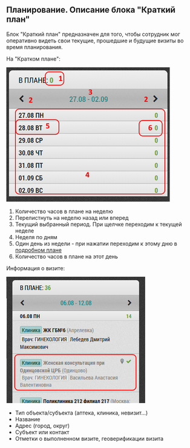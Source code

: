 ## Планирование. Описание блока "Краткий план"

Блок "Краткий план" предназначен для того, чтобы сотрудник мог оперативно видеть свои текущие, прошедшие и будущие визиты во время планирования.

На "Кратком плане":

![](../images/rep-planning-short-plan-empty.png)

 1. Количество часов в плане на неделю
 2. Перелистнуть на неделю назад или вперед
 3. Текущий выбранный период. При щелчке переходим к текущей неделе
 4. Неделя по дням
 5. Один день из недели - при нажатии переходим к этому дню в [подробном плане](rep-planning-full-plan.html)
 6. Количество часов в плане на этот день
   

Информация о визите:

![](../images/rep-planning-short-plan.png)

- Тип объекта/субъекта (аптека, клиника, невизит...)
- Название
- Адрес (город, округ)
- Субъект или контакт
- Отметки о выполненном визите, геоверификации визита
